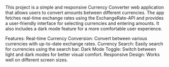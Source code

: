 This project is a simple and responsive Currency Converter web application that allows users to convert amounts between different currencies. The app fetches real-time exchange rates using the ExchangeRate-API and provides a user-friendly interface for selecting currencies and entering amounts. It also includes a dark mode feature for a more comfortable user experience.

Features:
Real-time Currency Conversion: Convert between various currencies with up-to-date exchange rates.
Currency Search: Easily search for currencies using the search bar.
Dark Mode Toggle: Switch between light and dark modes for better visual comfort.
Responsive Design: Works well on different screen sizes.
